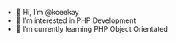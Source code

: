- 👋 Hi, I’m @kceekay
- 👀 I’m interested in PHP Development
- 🌱 I’m currently learning PHP Object Orientated

<!---
kceekay/kceekay is a ✨ special ✨ repository because its `README.md` (this file) appears on your GitHub profile.
You can click the Preview link to take a look at your changes.
--->
